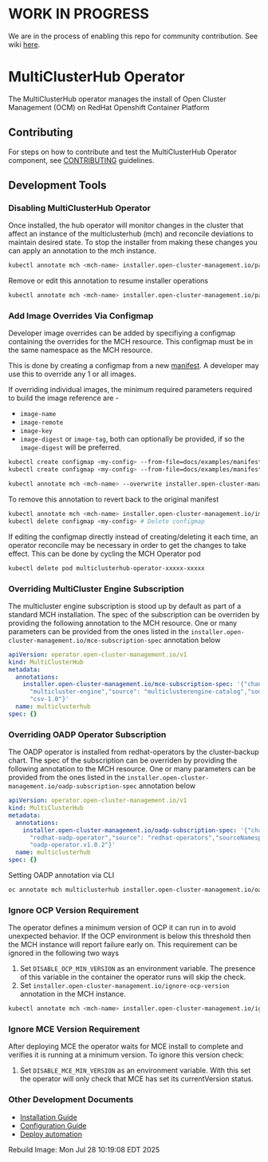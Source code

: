 [comment]: # ( Copyright Contributors to the Open Cluster Management project )

# WORK IN PROGRESS

We are in the process of enabling this repo for community contribution. See wiki [here](https://open-cluster-management.io/concepts/architecture/).

# MultiClusterHub Operator

The MultiClusterHub operator manages the install of Open Cluster Management (OCM) on RedHat Openshift Container Platform

## Contributing

For steps on how to contribute and test the MultiClusterHub Operator component, see [CONTRIBUTING](./CONTRIBUTING.md) guidelines.

## Development Tools

### Disabling MultiClusterHub Operator

Once installed, the hub operator will monitor changes in the cluster that affect an instance of the multiclusterhub (mch) and reconcile deviations to maintain desired state. To stop the installer from making these changes you can apply an annotation to the mch instance.

```bash
kubectl annotate mch <mch-name> installer.open-cluster-management.io/pause=true
```

Remove or edit this annotation to resume installer operations

```bash
kubectl annotate mch <mch-name> installer.open-cluster-management.io/pause=false --overwrite
```

### Add Image Overrides Via Configmap

Developer image overrides can be added by specifiying a configmap containing the overrides for the MCH resource. This configmap must be in the same namespace as the MCH resource.

This is done by creating a configmap from a new [manifest](https://github.com/stolostron/pipeline/tree/2.7-integration/snapshots). A developer may use this to override any 1 or all images.

If overriding individual images, the minimum required parameters required to build the image reference are -

- `image-name`
- `image-remote`
- `image-key`
- `image-digest` or `image-tag`, both can optionally be provided, if so the `image-digest` will be preferred.

```bash
kubectl create configmap <my-config> --from-file=docs/examples/manifest-oneimage.json # Override 1 image example
kubectl create configmap <my-config> --from-file=docs/examples/manifest-allimages.json # Overriding all images example

kubectl annotate mch <mch-name> --overwrite installer.open-cluster-management.io/image-overrides-configmap=<my-config> # Provide the configmap as an override to the MCH
```

To remove this annotation to revert back to the original manifest

```bash
kubectl annotate mch <mch-name> installer.open-cluster-management.io/image-overrides-configmap --overwrite # Remove annotation
kubectl delete configmap <my-config> # Delete configmap
```

If editing the configmap directly instead of creating/deleting it each time, an operator reconcile may be necessary in order to get the changes to take effect. This can be done by cycling the MCH Operator pod

```bash
kubectl delete pod multiclusterhub-operator-xxxxx-xxxxx
```

### Overriding MultiCluster Engine Subscription

The multicluster engine subscription is stood up by default as part of a standard MCH installation. The spec of the subscription can be overriden by providing the following annotation to the MCH resource. One or many parameters can be provided from the ones listed in the `installer.open-cluster-management.io/mce-subscription-spec` annotation below

```yaml
apiVersion: operator.open-cluster-management.io/v1
kind: MultiClusterHub
metadata:
  annotations:
    installer.open-cluster-management.io/mce-subscription-spec: '{"channel": "stable-2.0","installPlanApproval": "Manual","name":
      "multicluster-engine","source": "multiclusterengine-catalog","sourceNamespace": "catalogsourcenamespace","startingCSV":
      "csv-1.0"}'
  name: multiclusterhub
spec: {}
```

### Overriding OADP Operator Subscription

The OADP operator is installed from redhat-operators by the cluster-backup chart. The spec of the subscription can be overriden by providing the following annotation to the MCH resource. One or many parameters can be provided from the ones listed in the `installer.open-cluster-management.io/oadp-subscription-spec` annotation below

```yaml
apiVersion: operator.open-cluster-management.io/v1
kind: MultiClusterHub
metadata:
  annotations:
    installer.open-cluster-management.io/oadp-subscription-spec: '{"channel": "stable-1.0","installPlanApproval": "Automatic","name":
      "redhat-oadp-operator","source": "redhat-operators","sourceNamespace": "openshift-marketplace","startingCSV":
      "oadp-operator.v1.0.2"}'
  name: multiclusterhub
spec: {}
```

Setting OADP annotation via CLI

```bash
oc annotate mch multiclusterhub installer.open-cluster-management.io/oadp-subscription-spec='{"channel":"stable-1.0","installPlanApproval":"Automatic","name":"redhat-oadp-operator","source":"redhat-operators","sourceNamespace":"openshift-marketplace","startingCSV": "oadp-operator.v1.0.2"}'
```

### Ignore OCP Version Requirement

The operator defines a minimum version of OCP it can run in to avoid unexpected behavior. If the OCP environment is below this threshold then the MCH instance will report failure early on. This requirement can be ignored in the following two ways

1. Set `DISABLE_OCP_MIN_VERSION` as an environment variable. The presence of this variable in the container the operator runs will skip the check.
2. Set `installer.open-cluster-management.io/ignore-ocp-version` annotation in the MCH instance.

```bash
kubectl annotate mch <mch-name> installer.open-cluster-management.io/ignore-ocp-version=true
```

### Ignore MCE Version Requirement

After deploying MCE the operator waits for MCE install to complete and verifies it is running at a minimum version. To ignore this version check:

1. Set `DISABLE_MCE_MIN_VERSION` as an environment variable. With this set the operator will only check that MCE has set its currentVersion status.

### Other Development Documents

- [Installation Guide](/docs/installation.md)
- [Configuration Guide](/docs/configuration.md)
- [Deploy automation](https://github.com/stolostron/deploy)

Rebuild Image: Mon Jul 28 10:19:08 EDT 2025
